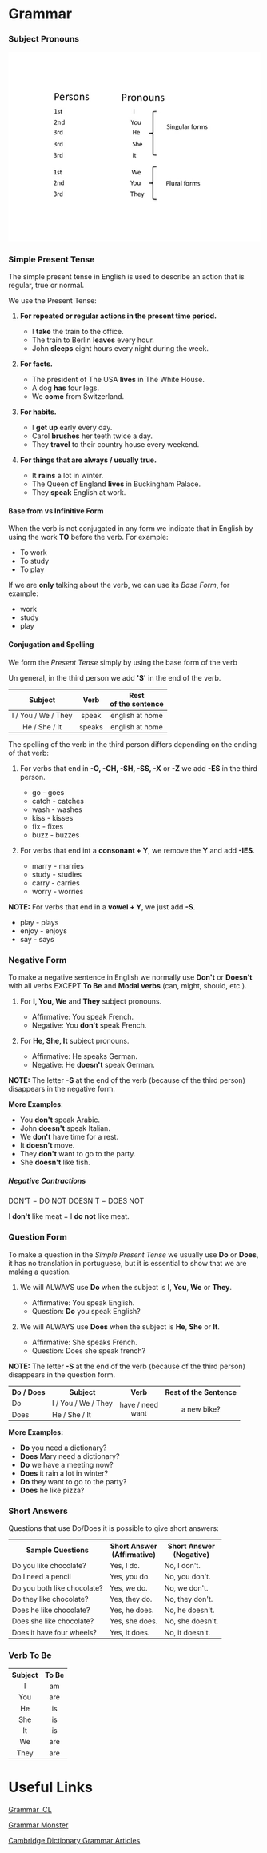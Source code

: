 # Grammar

### Subject Pronouns

<img 
    src="images/SubPronouns.jpg"
    raw=true
    alt="Subject Pronouns"
    style="margin-right: 10px;" 
/>

### Simple Present Tense

The simple present tense in English is used to describe an action that is regular, true or normal.

We use the Present Tense:

1. **For repeated or regular actions in the present time period.**
    * I **take** the train to the office.
    * The train to Berlin **leaves** every hour.
    * John **sleeps** eight hours every night during the week.

2. **For facts.**
    * The president of The USA **lives** in The White House.
    * A dog **has** four legs.
    * We **come** from Switzerland.

3. **For habits.**
    * I **get up** early every day.
    * Carol **brushes** her teeth twice a day.
    * They **travel** to their country house every weekend.

4. **For things that are always / usually true.**
    * It **rains** a lot in winter.
    * The Queen of England **lives** in Buckingham Palace.
    * They **speak** English at work.

#### Base from vs Infinitive Form

When the verb is not conjugated in any form we indicate that in English by using the work **TO** before the verb. For example:

* To work
* To study
* To play

If we are **only** talking about the verb, we can use its *Base Form*, for example:

* work
* study
* play

#### Conjugation and Spelling

We form the *Present Tense* simply by using the base form of the verb

Un general, in the third person we add **'S'** in the end of the verb.

| <center>Subject</center> | <center>Verb</center> | <center>Rest</center> of the sentence |
| ------ | ------ | ------ |
| <center>I / You / We / They</center> | <center>speak</center> | <center>english at home</center> |
| <center>He / She / It</center> | <center>speaks</center> | <center>english at home</center> |

The spelling of the verb in the third person  differs depending on the ending of that verb:

1. For verbs that end in **-O, -CH, -SH, -SS, -X** or **-Z** we add **-ES** in the third person.
    * go - goes
    * catch - catches
    * wash - washes
    * kiss - kisses
    * fix - fixes
    * buzz - buzzes

2. For verbs that end int a **consonant + Y**, we remove the **Y** and add **-IES**.
    * marry - marries
    * study - studies
    * carry - carries
    * worry - worries

**NOTE:** For verbs that end in a **vowel + Y**, we just add **-S**.
* play - plays
* enjoy - enjoys
* say - says

### Negative Form

To make a negative sentence in English we normally use **Don't** or **Doesn't** with all verbs EXCEPT **To Be** and **Modal verbs** (can, might, should, etc.).

1. For **I, You, We** and **They** subject pronouns.
    * Affirmative: You speak French.
    * Negative: You **don't** speak French.


2. For **He, She, It** subject pronouns.
    * Affirmative: He speaks German.
    * Negative: He **doesn't** speak German.

**NOTE:** The letter **-S** at the end of the verb (because of the third person) disappears in the negative form.


**More Examples**:
* You **don't** speak Arabic.
* John **doesn't** speak Italian.
* We **don't** have time for a rest.
* It **doesn't** move.
* They **don't** want to go to the party.
* She **doesn't** like fish.

##### Negative Contractions

DON'T = DO NOT
DOESN'T = DOES NOT

I **don't** like meat = I **do not** like meat.

### Question Form

To make a question in the *Simple Present Tense* we usually use **Do** or **Does**, it has no translation in portuguese, but it is essential to show that we are making a question.

1. We will ALWAYS use **Do** when the subject is **I**, **You**, **We** or **They**.

    * Affirmative: You speak English.
    * Question: **Do** you speak English?

2. We will ALWAYS use **Does** when the subject is **He**, **She** or **It**.

    * Affirmative: She speaks French.
    * Question: Does she speak french?

**NOTE:** The letter **-S** at the end of the verb (because of the third person) disappears in the question form.

<table>
    <tbody>
        <tr>
            <th>Do / Does</th>
            <th>Subject</th>
            <th>Verb</th>
            <th>Rest of the Sentence</th>
        </tr>
        <tr>
            <td>Do</td>
            <td>I / You / We / They</td>
            <td rowspan="2"><center>have / need<br>want</center></td>
            <td rowspan="2"><center>a new bike?</center></td>
        </tr>
        <tr>
            <td>Does</td>
            <td>He / She / It</td>
        </tr>
    </tbody>
</table>

**More Examples:**
* **Do** you need a dictionary?
* **Does** Mary need a dictionary?
* **Do** we have a meeting now?
* **Does** it rain a lot in winter?
* **Do** they want to go to the party?
* **Does** he like pizza? 

### Short Answers

Questions that use Do/Does it is possible to give short answers:

<table>
    <tbody>
        <tr>
            <th>Sample Questions</th>
            <th><center>Short Answer<br>(Affirmative)</center></th>
            <th>Short Answer<br>(Negative)</th>
        </tr>
        <tr>
            <td>Do you like chocolate?</td>
            <td>Yes, I do.</td>
            <td>No, I don't.</td>
        </tr>
        <tr>
            <td>Do I need a pencil</td>
            <td>Yes, you do.</td>
            <td>No, you don't.</td>
        </tr>
        <tr>
            <td>Do you both like chocolate?</td>
            <td>Yes, we do.</td>
            <td>No, we don't.</td>
        </tr>
        <tr>
            <td>Do they like chocolate?</td>
            <td>Yes, they do.</td>
            <td>No, they don't.</td>
        </tr>
        <tr>
            <td>Does he like chocolate?</td>
            <td>Yes, he does.</td>
            <td>No, he doesn't.</td>
        </tr>
        <tr>
            <td>Does she like chocolate?</td>
            <td>Yes, she does.</td>
            <td>No, she doesn't.</td>
        </tr>
        <tr>
            <td>Does it have four wheels?</td>
            <td>Yes, it does.</td>
            <td>No, it doesn't.</td>
        </tr>
    </tbody>
</table>

### Verb To Be

<table>
    <tbody>
        <tr>
            <th><center>Subject</center></th>
            <th><center>To Be</center></th>
        </tr>
        <tr>
            <td><center>I</center></td>
            <td><center>am</center></td>
        </tr>
        <tr>
            <td><center>You</center></td>
            <td><center>are</center></td>
        </tr>
        <tr>
            <td><center>He</center></td>
            <td><center>is</center></td>
        </tr>
        <tr>
            <td><center>She</center></td>
            <td><center>is</center></td>
        </tr>
        <tr>
            <td><center>It</center></td>
            <td><center>is</center></td>
        </tr>
        <tr>
            <td><center>We</center></td>
            <td><center>are</center></td>
        </tr>
        <tr>
            <td><center>They</center></td>
            <td><center>are</center></td>
        </tr>
    </tbody>
</table>


# Useful Links

<a href="https://www.grammar.cl/Notes.htm">Grammar .CL</a>

<a href="https://www.grammar-monster.com/">Grammar Monster</a>

<a href="https://dictionary.cambridge.org/grammar/british-grammar/">Cambridge Dictionary Grammar Articles</a>